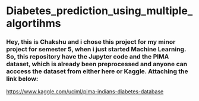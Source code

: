 # Diabetes_prediction_using_multiple_algortihms

### Hey, this is Chakshu and i chose this project for my minor project for semester 5, when i just started Machine Learning. So, this repository have the Jupyter code and the PIMA dataset, which is already been preprocessed and anyone can acccess the dataset from either here or Kaggle. Attaching the link below:

https://www.kaggle.com/uciml/pima-indians-diabetes-database
